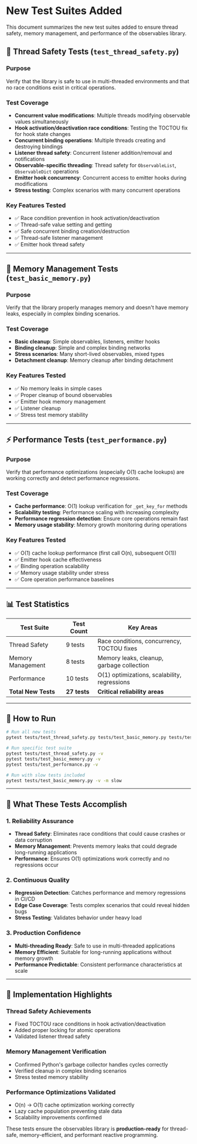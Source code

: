 # New Test Suites Added

This document summarizes the new test suites added to ensure thread safety, memory management, and performance of the observables library.

## 🧵 Thread Safety Tests (`test_thread_safety.py`)

### **Purpose**
Verify that the library is safe to use in multi-threaded environments and that no race conditions exist in critical operations.

### **Test Coverage**
- **Concurrent value modifications**: Multiple threads modifying observable values simultaneously
- **Hook activation/deactivation race conditions**: Testing the TOCTOU fix for hook state changes
- **Concurrent binding operations**: Multiple threads creating and destroying bindings
- **Listener thread safety**: Concurrent listener addition/removal and notifications
- **Observable-specific threading**: Thread safety for `ObservableList`, `ObservableDict` operations
- **Emitter hook concurrency**: Concurrent access to emitter hooks during modifications
- **Stress testing**: Complex scenarios with many concurrent operations

### **Key Features Tested**
- ✅ Race condition prevention in hook activation/deactivation
- ✅ Thread-safe value setting and getting
- ✅ Safe concurrent binding creation/destruction  
- ✅ Thread-safe listener management
- ✅ Emitter hook thread safety

---

## 🧠 Memory Management Tests (`test_basic_memory.py`)

### **Purpose**
Verify that the library properly manages memory and doesn't have memory leaks, especially in complex binding scenarios.

### **Test Coverage**
- **Basic cleanup**: Simple observables, listeners, emitter hooks
- **Binding cleanup**: Simple and complex binding networks
- **Stress scenarios**: Many short-lived observables, mixed types
- **Detachment cleanup**: Memory cleanup after binding detachment

### **Key Features Tested**
- ✅ No memory leaks in simple cases
- ✅ Proper cleanup of bound observables
- ✅ Emitter hook memory management
- ✅ Listener cleanup
- ✅ Stress test memory stability

---

## ⚡ Performance Tests (`test_performance.py`)

### **Purpose**
Verify that performance optimizations (especially O(1) cache lookups) are working correctly and detect performance regressions.

### **Test Coverage**
- **Cache performance**: O(1) lookup verification for `_get_key_for` methods
- **Scalability testing**: Performance scaling with increasing complexity
- **Performance regression detection**: Ensure core operations remain fast
- **Memory usage stability**: Memory growth monitoring during operations

### **Key Features Tested**
- ✅ O(1) cache lookup performance (first call O(n), subsequent O(1))
- ✅ Emitter hook cache effectiveness
- ✅ Binding operation scalability
- ✅ Memory usage stability under stress
- ✅ Core operation performance baselines

---

## 📊 Test Statistics

| Test Suite | Test Count | Key Areas |
|------------|------------|-----------|
| Thread Safety | 9 tests | Race conditions, concurrency, TOCTOU fixes |
| Memory Management | 8 tests | Memory leaks, cleanup, garbage collection |
| Performance | 10 tests | O(1) optimizations, scalability, regressions |
| **Total New Tests** | **27 tests** | **Critical reliability areas** |

---

## 🚀 How to Run

```bash
# Run all new tests
pytest tests/test_thread_safety.py tests/test_basic_memory.py tests/test_performance.py -v

# Run specific test suite
pytest tests/test_thread_safety.py -v
pytest tests/test_basic_memory.py -v  
pytest tests/test_performance.py -v

# Run with slow tests included
pytest tests/test_basic_memory.py -v -m slow
```

---

## 🎯 What These Tests Accomplish

### **1. Reliability Assurance**
- **Thread Safety**: Eliminates race conditions that could cause crashes or data corruption
- **Memory Management**: Prevents memory leaks that could degrade long-running applications
- **Performance**: Ensures O(1) optimizations work correctly and no regressions occur

### **2. Continuous Quality**
- **Regression Detection**: Catches performance and memory regressions in CI/CD
- **Edge Case Coverage**: Tests complex scenarios that could reveal hidden bugs
- **Stress Testing**: Validates behavior under heavy load

### **3. Production Confidence**
- **Multi-threading Ready**: Safe to use in multi-threaded applications
- **Memory Efficient**: Suitable for long-running applications without memory growth
- **Performance Predictable**: Consistent performance characteristics at scale

---

## 🔧 Implementation Highlights

### **Thread Safety Achievements**
- Fixed TOCTOU race conditions in hook activation/deactivation
- Added proper locking for atomic operations
- Validated listener thread safety

### **Memory Management Verification**
- Confirmed Python's garbage collector handles cycles correctly
- Verified cleanup in complex binding scenarios
- Stress tested memory stability

### **Performance Optimizations Validated**
- O(n) → O(1) cache optimization working correctly
- Lazy cache population preventing stale data
- Scalability improvements confirmed

These tests ensure the observables library is **production-ready** for thread-safe, memory-efficient, and performant reactive programming.
